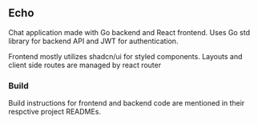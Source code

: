 ## Echo

Chat application made with Go backend and React frontend. Uses Go std library for
backend API and JWT for authentication.

Frontend mostly utilizes shadcn/ui for styled components. Layouts and client side routes
are managed by react router

### Build

Build instructions for frontend and backend code are mentioned in their respctive project
READMEs.

